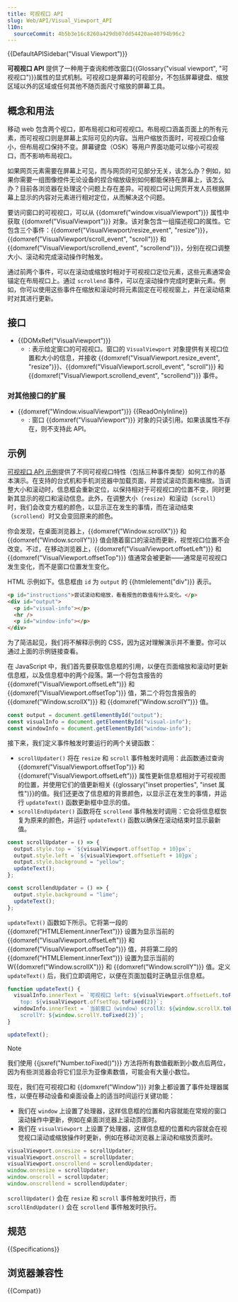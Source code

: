 ```yaml
---
title: 可视视口 API
slug: Web/API/Visual_Viewport_API
l10n:
  sourceCommit: 4b5b3e16c8260a429db07dd54420ae40794b96c2
---
```


{{DefaultAPISidebar("Visual Viewport")}}

**可视视口 API** 提供了一种用于查询和修改窗口{{Glossary("visual viewport", "可视视口")}}属性的显式机制。可视视口是屏幕的可视部分，不包括屏幕键盘、缩放区域以外的区域或任何其他不随页面尺寸缩放的屏幕工具。

## 概念和用法

移动 web 包含两个视口，即布局视口和可视视口。布局视口涵盖页面上的所有元素，而可视视口则是屏幕上实际可见的内容。当用户缩放页面时，可视视口会缩小，但布局视口保持不变。屏幕键盘（OSK）等用户界面功能可以缩小可视视口，而不影响布局视口。

如果网页元素需要在屏幕上可见，而与网页的可见部分无关，该怎么办？例如，如果你需要一组图像控件无论设备的捏合缩放级别如何都能保持在屏幕上，该怎么办？目前各浏览器在处理这个问题上存在差异。可视视口可让网页开发人员根据屏幕上显示的内容对元素进行相对定位，从而解决这个问题。

要访问窗口的可视视口，可以从 {{domxref("window.visualViewport")}} 属性中获取 {{domxref("VisualViewport")}} 对象。该对象包含一组描述视口的属性。它包含三个事件：{{domxref("VisualViewport/resize_event", "resize")}}，{{domxref("VisualViewport/scroll_event", "scroll")}} 和 {{domxref("VisualViewport/scrollend_event", "scrollend")}}，分别在视口调整大小、滚动和完成滚动操作时触发。

通过前两个事件，可以在滚动或缩放时相对于可视视口定位元素，这些元素通常会锚定在布局视口上。通过 `scrollend` 事件，可以在滚动操作完成时更新元素。例如，你可以使用这些事件在缩放和滚动时将元素固定在可视视窗上，并在滚动结束时对其进行更新。

## 接口

- {{DOMxRef("VisualViewport")}}
  - : 表示给定窗口的可视视口。窗口的 `VisualViewport` 对象提供有关视口位置和大小的信息，并接收 {{domxref("VisualViewport.resize_event", "resize")}}、{{domxref("VisualViewport.scroll_event", "scroll")}} 和 {{domxref("VisualViewport.scrollend_event", "scrollend")}} 事件。

### 对其他接口的扩展

- {{domxref("Window.visualViewport")}} {{ReadOnlyInline}}
  - : 窗口 {{domxref("VisualViewport")}} 对象的只读引用。如果该属性不存在，则不支持此 API。

## 示例

[可视视口 API 示例](https://mdn.github.io/dom-examples/visual-viewport-api/)提供了不同可视视口特性（包括三种事件类型）如何工作的基本演示。在支持的台式机和手机浏览器中加载页面，并尝试滚动页面和缩放。当调整大小和滚动时，信息框会重新定位，以保持相对于可视视口的位置不变，同时更新其显示的视口和滚动信息。此外，在调整大小（`resize`）和滚动（`scroll`）时，我们会改变方框的颜色，以显示正在发生的事情，而在滚动结束（`scrollend`）时又会变回原来的颜色。

你会发现，在桌面浏览器上，{{domxref("Window.scrollX")}} 和 {{domxref("Window.scrollY")}} 值会随着窗口的滚动而更新，视觉视口位置不会改变。不过，在移动浏览器上，{{domxref("VisualViewport.offsetLeft")}} 和 {{domxref("VisualViewport.offsetTop")}} 值通常会被更新——通常是可视视口发生变化，而不是窗口位置发生变化。

HTML 示例如下。信息框由 `id` 为 `output` 的 {{htmlelement("div")}} 表示。

```html
<p id="instructions">尝试滚动和缩放，看看报告的数值有什么变化。</p>
<div id="output">
  <p id="visual-info"></p>
  <hr />
  <p id="window-info"></p>
</div>
```

为了简洁起见，我们将不解释示例的 CSS，因为这对理解演示并不重要。你可以通过上面的示例链接查看。

在 JavaScript 中，我们首先要获取信息框的引用，以便在页面缩放和滚动时更新信息框，以及信息框中的两个段落。第一个将包含报告的 {{domxref("VisualViewport.offsetLeft")}} 和 {{domxref("VisualViewport.offsetTop")}} 值，第二个将包含报告的 {{domxref("Window.scrollX")}} 和 {{domxref("Window.scrollY")}} 值。

```js
const output = document.getElementById("output");
const visualInfo = document.getElementById("visual-info");
const windowInfo = document.getElementById("window-info");
```

接下来，我们定义事件触发时要运行的两个关键函数：

- `scrollUpdater()` 将在 `resize` 和 `scroll` 事件触发时调用：此函数通过查询 {{domxref("VisualViewport.offsetTop")}} 和 {{domxref("VisualViewport.offsetLeft")}} 属性更新信息框相对于可视视图的位置，并使用它们的值更新相关 {{glossary("inset properties", "inset 属性")}}的值。我们还更改了信息框的背景颜色，以显示正在发生的事情，并运行 `updateText()` 函数更新框中显示的值。
- `scrollEndUpdater()` 函数将在 `scrollend` 事件触发时调用：它会将信息框恢复为原来的颜色，并运行 `updateText()` 函数以确保在滚动结束时显示最新值。

```js
const scrollUpdater = () => {
  output.style.top = `${visualViewport.offsetTop + 10}px`;
  output.style.left = `${visualViewport.offsetLeft + 10}px`;
  output.style.background = "yellow";
  updateText();
};

const scrollendUpdater = () => {
  output.style.background = "lime";
  updateText();
};
```

`updateText()` 函数如下所示。它将第一段的 {{domxref("HTMLElement.innerText")}} 设置为显示当前的 {{domxref("VisualViewport.offsetLeft")}} 和 {{domxref("VisualViewport.offsetTop")}} 值，并将第二段的 {{domxref("HTMLElement.innerText")}} 设置为显示当前的 W{{domxref("Window.scrollX")}} 和 {{domxref("Window.scrollY")}} 值。定义 `updateText()` 后，我们立即调用它，以便在页面加载时正确显示信息框。

```js
function updateText() {
  visualInfo.innerText = `可视视口 left: ${visualViewport.offsetLeft.toFixed(2)}
    top: ${visualViewport.offsetTop.toFixed(2)}`;
  windowInfo.innerText = `当前窗口（window）scrollX: ${window.scrollX.toFixed(2)}
    scrollY: ${window.scrollY.toFixed(2)}`;
}

updateText();
```

> [!NOTE]
> 我们使用 {{jsxref("Number.toFixed()")}} 方法将所有数值截断到小数点后两位，因为有些浏览器会将它们显示为亚像素数值，可能会有大量小数位。

现在，我们在可视视口和 {{domxref("Window")}} 对象上都设置了事件处理器属性，以便在移动设备和桌面设备上的适当时间运行关键功能：

- 我们在 `window` 上设置了处理器，这样信息框的位置和内容就能在常规的窗口滚动操作中更新，例如在桌面浏览器上滚动页面时。
- 我们在 `visualViewport` 上设置了处理器，这样信息框的位置和内容就会在视觉视口滚动或缩放操作时更新，例如在移动浏览器上滚动和缩放页面时。

```js
visualViewport.onresize = scrollUpdater;
visualViewport.onscroll = scrollUpdater;
visualViewport.onscrollend = scrollendUpdater;
window.onresize = scrollUpdater;
window.onscroll = scrollUpdater;
window.onscrollend = scrollendUpdater;
```

`scrollUpdater()` 会在 `resize` 和 `scroll` 事件触发时执行，而 `scrollEndUpdater()` 会在 `scrollend` 事件触发时执行。

## 规范

{{Specifications}}

## 浏览器兼容性

{{Compat}}
